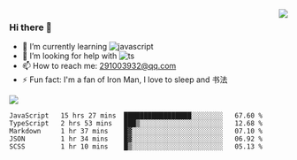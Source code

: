 <img align='right' src='https://github-readme-stats.vercel.app/api?username=niaogege&show_icons=true&theme=radical'/>

### Hi there 👋

- 🌱 I’m currently learning ![javascript](https://img.shields.io/badge/javacript-learn-orange)
- 🤔 I’m looking for help with ![ts](https://img.shields.io/badge/ts-learn-yellow)
- 📫 How to reach me: 291003932@qq.com
- ⚡ Fun fact:  I'm a fan of Iron Man, I love to sleep and 书法

![](https://github-readme-stats.vercel.app/api/top-langs/?username=niaogege&layout=compact)

<!--START_SECTION:waka-->
```text
JavaScript   15 hrs 27 mins  █████████████████░░░░░░░░   67.60 % 
TypeScript   2 hrs 53 mins   ███▒░░░░░░░░░░░░░░░░░░░░░   12.68 % 
Markdown     1 hr 37 mins    █▓░░░░░░░░░░░░░░░░░░░░░░░   07.10 % 
JSON         1 hr 34 mins    █▓░░░░░░░░░░░░░░░░░░░░░░░   06.92 % 
SCSS         1 hr 10 mins    █▒░░░░░░░░░░░░░░░░░░░░░░░   05.13 % 
```
<!--END_SECTION:waka-->
